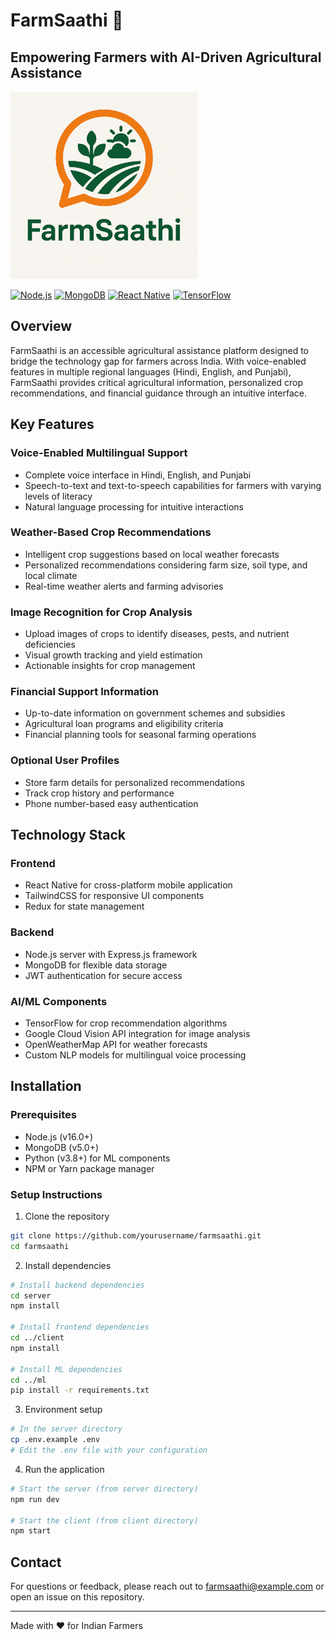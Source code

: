 # FarmSaathi 🌾

## Empowering Farmers with AI-Driven Agricultural Assistance

<img src="assets/FarmSaathi.png" alt="FarmSaathi Logo" width="300" />


[![Node.js](https://img.shields.io/badge/Node.js-339933?style=for-the-badge&logo=nodedotjs&logoColor=white)](https://nodejs.org/)
[![MongoDB](https://img.shields.io/badge/MongoDB-4EA94B?style=for-the-badge&logo=mongodb&logoColor=white)](https://www.mongodb.com/)
[![React Native](https://img.shields.io/badge/React_Native-20232A?style=for-the-badge&logo=react&logoColor=61DAFB)](https://reactnative.dev/)
[![TensorFlow](https://img.shields.io/badge/TensorFlow-FF6F00?style=for-the-badge&logo=tensorflow&logoColor=white)](https://www.tensorflow.org/)

## Overview

FarmSaathi is an accessible agricultural assistance platform designed to bridge the technology gap for farmers across India. With voice-enabled features in multiple regional languages (Hindi, English, and Punjabi), FarmSaathi provides critical agricultural information, personalized crop recommendations, and financial guidance through an intuitive interface.

## Key Features

### Voice-Enabled Multilingual Support
- Complete voice interface in Hindi, English, and Punjabi
- Speech-to-text and text-to-speech capabilities for farmers with varying levels of literacy
- Natural language processing for intuitive interactions

### Weather-Based Crop Recommendations
- Intelligent crop suggestions based on local weather forecasts
- Personalized recommendations considering farm size, soil type, and local climate
- Real-time weather alerts and farming advisories

### Image Recognition for Crop Analysis
- Upload images of crops to identify diseases, pests, and nutrient deficiencies
- Visual growth tracking and yield estimation
- Actionable insights for crop management

### Financial Support Information
- Up-to-date information on government schemes and subsidies
- Agricultural loan programs and eligibility criteria
- Financial planning tools for seasonal farming operations

### Optional User Profiles
- Store farm details for personalized recommendations
- Track crop history and performance
- Phone number-based easy authentication

## Technology Stack

### Frontend
- React Native for cross-platform mobile application
- TailwindCSS for responsive UI components
- Redux for state management

### Backend
- Node.js server with Express.js framework
- MongoDB for flexible data storage
- JWT authentication for secure access

### AI/ML Components
- TensorFlow for crop recommendation algorithms
- Google Cloud Vision API integration for image analysis
- OpenWeatherMap API for weather forecasts
- Custom NLP models for multilingual voice processing

## Installation

### Prerequisites
- Node.js (v16.0+)
- MongoDB (v5.0+)
- Python (v3.8+) for ML components
- NPM or Yarn package manager

### Setup Instructions

1. Clone the repository
```bash
git clone https://github.com/yourusername/farmsaathi.git
cd farmsaathi
```

2. Install dependencies
```bash
# Install backend dependencies
cd server
npm install

# Install frontend dependencies
cd ../client
npm install

# Install ML dependencies
cd ../ml
pip install -r requirements.txt
```

3. Environment setup
```bash
# In the server directory
cp .env.example .env
# Edit the .env file with your configuration
```

4. Run the application
```bash
# Start the server (from server directory)
npm run dev

# Start the client (from client directory)
npm start
```

## Contact

For questions or feedback, please reach out to farmsaathi@example.com or open an issue on this repository.

---

Made with ❤️ for Indian Farmers
